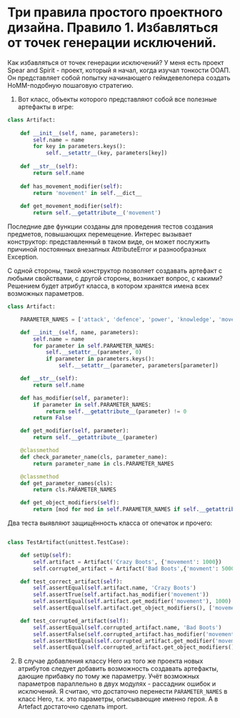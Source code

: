 # Три правила простого проектного дизайна. Правило 1. Избавляться от точек генерации исключений.

Как избавляться от точек генерации исключений? У меня есть проект Spear and Spirit - проект, который я начал, когда изучал тонкости ООАП. Он представляет собой попытку начинающего геймдевелопера создать HoMM-подобную пошаговую стратегию.

1) Вот класс, объекты которого представляют собой все полезные артефакты в игре:
```Python
class Artifact:  
  
    def __init__(self, name, parameters):  
        self.name = name  
        for key in parameters.keys():  
            self.__setattr__(key, parameters[key])  
  
    def __str__(self):  
        return self.name  
  
    def has_movement_modifier(self):  
        return 'movement' in self.__dict__  
  
    def get_movement_modifier(self):  
        return self.__getattribute__('movement')
```

Последние две функции созданы для проведения тестов создания предметов, повышающих перемещение. Интерес вызывает конструктор: представленный в таком виде, он может послужить причиной постоянных внезапных AttributeError и разнообразных Exception.

С одной стороны, такой конструктор позволяет создавать артефакт с любыми свойствами, с другой стороны, возникает вопрос, с какими? Решением будет атрибут класса, в котором хранятся имена всех возможных параметров.

```Python
class Artifact:

    PARAMETER_NAMES = ['attack', 'defence', 'power', 'knowledge', 'movement', 'unit_health', 'unit_speed', 'morale', 'luck']

    def __init__(self, name, parameters):
        self.name = name
        for parameter in self.PARAMETER_NAMES:
            self.__setattr__(parameter, 0)
            if parameter in parameters.keys():
                self.__setattr__(parameter, parameters[parameter])

    def __str__(self):
        return self.name

    def has_modifier(self, parameter):
        if parameter in self.PARAMETER_NAMES:
            return self.__getattribute__(parameter) != 0
        return False

    def get_modifier(self, parameter):
        return self.__getattribute__(parameter)

    @classmethod
    def check_parameter_name(cls, parameter_name):
        return parameter_name in cls.PARAMETER_NAMES

    @classmethod
    def get_parameter_names(cls):
        return cls.PARAMETER_NAMES

    def get_object_modifiers(self):
        return [mod for mod in self.PARAMETER_NAMES if self.__getattribute__(mod) != 0]
```

Два теста выявляют защищённость класса от опечаток и прочего:
```Python

class TestArtifact(unittest.TestCase):

    def setUp(self):
        self.artifact = Artifact('Crazy Boots', {'movement': 1000})
        self.corrupted_artifact = Artifact('Bad Boots',{'movment': 5000})  # опечатка

    def test_correct_artifact(self):
        self.assertEqual(self.artifact.name, 'Crazy Boots')
        self.assertTrue(self.artifact.has_modifier('movement'))
        self.assertEqual(self.artifact.get_modifier('movement'), 1000)
        self.assertEqual(self.artifact.get_object_modifiers(), ['movement'])

    def test_corrupted_artifact(self):
        self.assertEqual(self.corrupted_artifact.name, 'Bad Boots')
        self.assertFalse(self.corrupted_artifact.has_modifier('movement'))
        self.assertNotEqual(self.corrupted_artifact.get_modifier('movement'), 5000)
        self.assertEqual(self.corrupted_artifact.get_object_modifiers(), [])
```

2) В случае добавления классу Hero из того же проекта новых атрибутов следует добавить возможность создавать артефакты, дающие прибавку по тому же параметру. Учёт возможных параметров параллельно в двух модулях - рассадник ошибок и исключений. Я считаю, что достаточно перенести `PARAMETER_NAMES` в класс Hero, т.к. это параметры, описывающие именно героя. А в Artefact достаточно сделать import.
